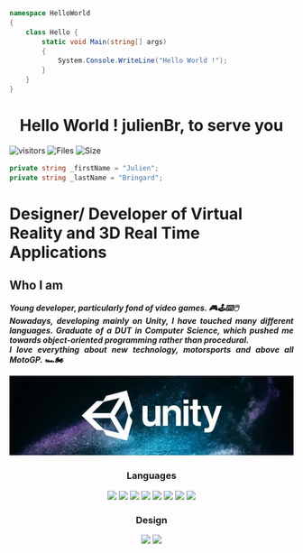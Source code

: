 ```c#
namespace HelloWorld
{
    class Hello {
        static void Main(string[] args)
        {
            System.Console.WriteLine("Hello World !");
        }
    }
}
```

<h1 align="center">Hello World ! julienBr, to serve you</h1>

![visitors](https://visitor-badge.glitch.me/badge?page_id=julienBr)
![Files](https://img.shields.io/github/directory-file-count/julienBr/julienBr?style=flat-square)
![Size](https://img.shields.io/github/repo-size/julienBr/julienBr?style=flat-square)
<img src="#" alt="">

```c#
private string _firstName = "Julien";
private string _lastName = "Bringard";
```

<h1>Designer/ Developer of Virtual Reality and 3D Real Time Applications</h1>

<h2>Who I am</h2> 

<p align="justify"><b><i>
    Young developer, particularly fond of video games. 🎮🕹️⌨️🖱️ <br>
    Nowadays, developing mainly on Unity, I have touched many different languages. Graduate of a DUT in Computer Science, which pushed me towards object-oriented programming rather than procedural.<br>
    I love everything about new technology, motorsports and above all MotoGP. 🏎️🏍
</i></b></p>

<p><img width="800" src="img\unity.png" alt="Unity"/></p>

<h3 align="center">Languages</h3>

<p align="center">
<img src="https://img.shields.io/badge/c%23-%23239120.svg?style=for-the-badge&logo=c-sharp&logoColor=white">
<img src="https://img.shields.io/badge/c++-%2300599C.svg?style=for-the-badge&logo=c%2B%2B&logoColor=white">
<img src="https://img.shields.io/badge/javascript%20-%23323330.svg?&style=for-the-badge&logo=javascript&logoColor=%23F7DF1E"/>
<img src="https://img.shields.io/badge/html5%20-%23E34F26.svg?&style=for-the-badge&logo=html5&logoColor=white"/>
<img src="https://img.shields.io/badge/css3%20-%231572B6.svg?&style=for-the-badge&logo=css3&logoColor=white"/>
<img src="https://img.shields.io/badge/php-%23777BB4.svg?&style=for-the-badge&logo=php&logoColor=white"/>
<img src="https://img.shields.io/badge/mysql-%2300f.svg?style=for-the-badge&logo=mysql&logoColor=white">
<img src="https://img.shields.io/badge/markdown-%23000000.svg?&style=for-the-badge&logo=markdown&logoColor=white"/>
</p>

<h3 align="center">Design</h3>

<p align="center">
<img src="https://img.shields.io/badge/blender-%23F5792A.svg?style=for-the-badge&logo=blender&logoColor=white">
<img src="https://img.shields.io/badge/adobephotoshop-%2331A8FF.svg?style=for-the-badge&logo=adobephotoshop&logoColor=white">
</p>